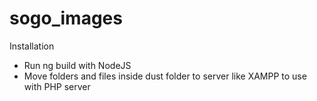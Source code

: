 # sogo_images

Installation

- Run ng build with NodeJS
- Move folders and files inside dust folder to server like XAMPP to use with PHP server
